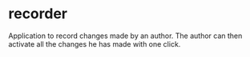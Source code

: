 recorder
========

Application to record changes made by an author. The author can then activate all the changes he has made with one click.
